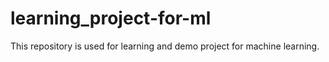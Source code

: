 # learning_project-for-ml
This repository is used for learning and demo project for machine learning.
